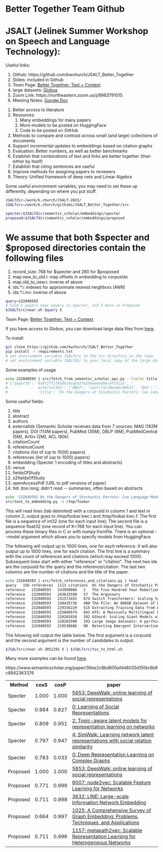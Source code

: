 # Better Together Team Github
# JSALT (Jelinek Summer Workshop on Speech and Language Technology): 

Useful links:
<ol>
<li>Github: https://github.com/kwchurch/JSALT_Better_Together</li>
<li>Slides: included in Github</li>
<li>Team Page: <a href="https://jsalt2023.univ-lemans.fr/en/better-together-text-context.html">Better Together: Text + Context</a></li>
<li>large datasets: <a href="https://app.globus.org/file-manager?origin_id=1ef9019c-eac0-11ed-9ba9-c9bb788c490e&origin_path=%2F%7E%2F">Globus</a></li>
<li>Zoom Link: https://northeastern.zoom.us/j/8963791015</li>
<li>Meeting Notes: <a href="https://docs.google.com/document/d/1rRRflCASHo7PFTBU6GqHK_g8twj1JgcXD8ijwpWY9m8/edit">Google Doc</a></li>
</ol>

<ol>
<li>Better access to literature</li>
<li>Resources: 
    <ol>
    <li>Many embeddings for many papers</li>
    <li>More models to be posted on HuggingFace</li>
    <li>Code to be posted on GitHub</li></ol>
</li>
<li>Methods to compare and contrast across small (and large) collections of documents</li>
<li>Support incremental updates to embeddings based on citation graphs</li>
<li>Evaluation: Better numbers, as well as better benchmarks</li>
<li>Establish that combinations of text and links are better together (than either by itself)</li>
<li>Establish that citing sentences are useful</li>
<li>Improve methods for assigning papers to reviewers</li>
<li>Theory: Unified framework of deep nets and Linear Algebra</li>
</ol>

Some useful environment variables; you may need to set these up differently, depending on where you put stuff.

```sh
JSALTdir=/work/k.church/JSALT-2023/
JSALTsrc=/work/k.church/githubs/JSALT_Better_Together/src

specter=$JSALTdir/semantic_scholar/embeddings/specter
proposed=$JSALTdir/semantic_scholar/embeddings/proposed
```

# We assume that both $specter and $proposed directories contain the following files
<ol>
<li>record_size: 768 for $specter and 280 for $proposed</li>
<li>map.new_to_old.i: map offsets in embedding to corpusIds</li>
<li>map.old_to_new.i: inverse of above</li>
<li>ids.*.i: indexes for approximate nearest neighbors (ANN)</li>
<li>ids.*.i.inv: inverse of above</li>
</ol>

```sh
query=232040593
# Find 5 papers near $query in Specter, and 5 more in Proposed
$JSALTsrc/near.sh $query 5
```

Team Page: <a href="https://jsalt2023.univ-lemans.fr/en/better-together-text-context.html">Better Together: Text + Context</a>

If you have access to Globus, you can download large data files from <a href="https://app.globus.org/file-manager?origin_id=1ef9019c-eac0-11ed-9ba9-c9bb788c490e&origin_path=%2F%7E%2F">here</a>.

To install
```sh
git clone https://github.com/kwchurch/JSALT_Better_Together
pip install -r requirements.txt
# set environment variable JSALTsrc to the src directory in the repo.
# set environment variable JSALTdir to your local copy of the large data files.
```

Some examples of usage

```sh
echo 232040593 | src/fetch_from_semantic_scholar_api.py --fields title,externalIds
# {'paperId': '6d9727f1f058614cada3fe296eeebd8ec4fc512a', '
#              externalIds': {'DBLP': 'conf/fat/BenderGMS21', 'DOI': '10.1145/3442188.3445922', 'CorpusId': 232040593},
#              'title': 'On the Dangers of Stochastic Parrots: Can Language Models Be Too Big? 🦜'}}`
```

Some useful fields:
<ol>
<li>title</li>
<li>abstract</li>
<li>authors</li>
<li>externalIds (Semantic Scholar receives data from 7 sources: MAG (182M papers), DOI (114M papers), PubMed (35M), DBLP (6M), PubMedCentral (5M), ArXiv (2M), ACL (80k) </li>
<li>citationCount</li>
<li>referenceCount</li>
<li>citations (list of (up to 1000) papers)</li>
<li>references (list of (up to 1000) papers)</li>
<li>embedding (Specter 1 encoding of titles and abstracts)</li>
<li>venue</li>
<li>fieldsOfStudy</li>
<li>s2fieldsOfStudy</li>
<li>openAccessPdf (URL to pdf versions of paper)</li>
<li>tldr (too long; didn't read -- summaries, often based on abstracts</li>
</ol>


```sh
echo '232040593	On the Dangers of Stochastic Parrots: Can Language Models Be Too Big?' | 
src/text_to_embedding.py -o /tmp/foobar
```

This will read lines (tab delimited) with a corpusId in column 1 and text in column 2;
output goes to /tmp/foobar.kwc.i and /tmp/foobar.kwc.f.
The first file is a sequence of int32 (one for each input line);
The second file is a sequence float32 (one record of K=768 for each input line).
You can process these binary files in C or with numpy.fromfile.
There is an optional --model argument which allows you to specify models from HuggingFace.

<p>

The following will output up to 1000 lines, one for each reference.
It will also output up to 1000 lines, one for each citation.  The
first line is a summary with the count of references and citations
(which may exceed 1000).  Subsequent lines start with either
"reference" or "citation".  The next two ids are the corpusId for the
query and the reference/citation.  The last two columns are the number
of citations and the title of the paper.

```sh
echo 232040593 | src/fetch_references_and_citations.py | head
query	156 references	1113 citations	On the Dangers of Stochastic Parrots: Can Language Models Be Too Big? 🦜
reference	232040593	243950006	2	The Five Hundred Year Rebellion: Indigenous Movements and the Decolonization of History in Bolivia
reference	232040593	243615599	57	The Argonauts
reference	232040593	231573431	674	Switch Transformers: Scaling to Trillion Parameter Models with Simple and Efficient Sparsity
reference	232040593	230435736	400	The Pile: An 800GB Dataset of Diverse Text for Language Modeling
reference	232040593	229156229	515	Extracting Training Data from Large Language Models
reference	232040593	225040574	843	mT5: A Massively Multilingual Pre-trained Text-to-Text Transformer
reference	232040593	220265858	392	GShard: Scaling Giant Models with Conditional Computation and Automatic Sharding
reference	232040593	220265500	193	Large image datasets: A pyrrhic win for computer vision?
reference	232040593	219530686	90	Detecting Emergent Intersectional Biases: Contextualized Word Embeddings Contain a Distribution of Human-like Biases
```

The folowing will output the table below.  The first argument is a
corpusId and the second argument is the number of candidates to
output.

```sh
$JSALTsrc/near.sh 3051291 5 | $JSALTsrc/tsv_to_html.sh
```

Many more examples can be found <a href="https://github.com/kwchurch/JSALT_Better_Together/tree/main/examples/near/">here</a>.

<html><table><tr>
<th>Method</th>
<th>cosS</th>
<th>cosP</th>
<th>paper</th>
</tr>
<tr>
<td>Specter</td>
<td>1.000</td>
<td>1.000</td>
<td><a href="https://www.semanticscholar.org/paper/fff114cbba4f3ba900f33da574283e3de7f26c83">5853: DeepWalk: online learning of social representations</a></td>
</tr>
<tr>
<td>Specter</td>
<td>0.984</td>
<td>0.827</td>
<td><a href="https://www.semanticscholar.org/paper/93b050f5bf0567a675979cd564cbe66ff9c3a78f">0: Learning of Social Representations</a></td>
</tr>
<tr>
<td>Specter</td>
<td>0.809</td>
<td>0.951</td>
<td><a href="https://www.semanticscholar.org/paper/21ee2cc0bf41c1b74efb6104edd4df73416b46c1">2: Topic-aware latent models for representation learning on networks</a></td>
</tr>
<tr>
<td>Specter</td>
<td>0.797</td>
<td>0.947</td>
<td><a href="https://www.semanticscholar.org/paper/e294339b402ce055d5a5198becc35b2dbbd20a9a">4: SimWalk: Learning network latent representations with social relation similarity</a></td>
</tr>
<tr>
<td>Specter</td>
<td>0.783</td>
<td>0.033</td>
<td><a href="https://www.semanticscholar.org/paper/bb11bec51c2e069ef0ddba4eb3117c9dbc8a4584">0: Deep Representation Learning on Complex Graphs</a></td>
</tr>
<tr>
<td>Proposed</td>
<td>1.000</td>
<td>1.000</td>
<td><a href="https://www.semanticscholar.org/paper/fff114cbba4f3ba900f33da574283e3de7f26c83">5853: DeepWalk: online learning of social representations</a></td>
</tr>
<tr>
<td>Proposed</td>
<td>0.771</td>
<td>0.999</td>
https://www.semanticscholar.org/paper/36ee2c8bd605afd48035d15fdc6b8c8842363376<td><a href="https://www.semanticscholar.org/paper/36ee2c8bd605afd48035d15fdc6b8c8842363376">6007: node2vec: Scalable Feature Learning for Networks</a></td>
</tr>
<tr>
<td>Proposed</td>
<td>0.711</td>
<td>0.998</td>
<td><a href="https://www.semanticscholar.org/paper/0834e74304b547c9354b6d7da6fa78ef47a48fa8">3632: LINE: Large-scale Information Network Embedding</a></td>
</tr>
<tr>
<td>Proposed</td>
<td>0.664</td>
<td>0.997</td>
<td><a href="https://www.semanticscholar.org/paper/006906b6bbe5c1f378cde9fd86de1ce9e6b131da">1025: A Comprehensive Survey of Graph Embedding: Problems, Techniques, and Applications</a></td>
</tr>
<tr>
<td>Proposed</td>
<td>0.711</td>
<td>0.996</td>
<td><a href="https://www.semanticscholar.org/paper/c0af91371f426ff92117d2ccdadb2032bec23d2c">1157: metapath2vec: Scalable Representation Learning for Heterogeneous Networks</a></td>
</tr>
</table></html>
